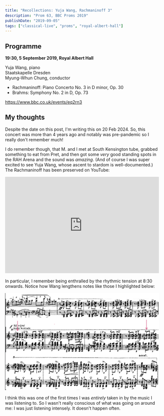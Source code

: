```yaml
---
title: "Recollections: Yuja Wang, Rachmaninoff 3"
description: "Prom 63, BBC Proms 2019"
publishDate: "2019-09-05"
tags: ["classical-live", "proms", "royal-albert-hall"]
---
```


## Programme

**19:30, 5 September 2019, Royal Albert Hall**

Yuja Wang, piano<br />
Staatskapelle Dresden<br />
Myung-Whun Chung, conductor

- Rachmaninoff: Piano Concerto No. 3 in D minor, Op. 30
- Brahms: Symphony No. 2 in D, Op. 73

https://www.bbc.co.uk/events/eq2rn3

## My thoughts

Despite the date on this post, I'm writing this on 20 Feb 2024.
So, this concert was more than 4 years ago and notably was pre-pandemic so I really don't remember much!

I do remember though, that M. and I met at South Kensington tube, grabbed something to eat from Pret, and then got some *very* good standing spots in the RAH Arena and the sound was *amazing*.
(And of course I was super excited to see Yuja Wang, whose ascent to stardom is well-documented.)
The Rachmaninoff has been preserved on YouTube:

<iframe width="100%" height="315" src="https://www.youtube.com/embed/gyPHOJ1Bm1Y?si=nhSR2wtL0tFZl-Qf" title="YouTube video player" frameborder="0" allow="accelerometer; autoplay; clipboard-write; encrypted-media; gyroscope; picture-in-picture; web-share" allowfullscreen></iframe>

In particular, I remember being enthralled by the rhythmic tension at 8:30 onwards.
Notice how Wang lengthens notes like those I highlighted below:

![Rach 3 excerpt](./excerpt.png)

I think this was one of the first times I was *entirely* taken in by the music I was listening to.
So I wasn't really conscious of what was going on around me: I was just listening intensely.
It doesn't happen often.
